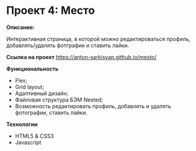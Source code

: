 # Проект 4: Место

**Описание:**

Интерактивная страница, в которой можно редактироваться профиль, добавлять/удалять фотграфии и ставить лайки.

**Ссылка на проект**
https://anton-sarkisyan.github.io/mesto/

**Функциональность**

* Flex;
* Grid layout;
* Адаптивный дизайн;
* Файловая структура БЭМ Nested;
* Возможность редактировать профиль, добавлять и удалять фотографии, ставить лайки. 

**Технологии**

* HTML5 & CSS3
* Javascript

